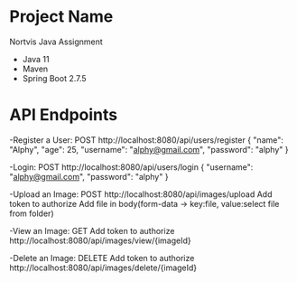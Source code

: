 # Project Name
Nortvis Java Assignment

- Java 11
- Maven
- Spring Boot 2.7.5



# API Endpoints

-Register a User:
POST
http://localhost:8080/api/users/register
{
    "name": "Alphy",
    "age": 25,
    "username": "alphy@gmail.com",
    "password": "alphy" 
}



-Login:
POST 
http://localhost:8080/api/users/login
{
  "username": "alphy@gmail.com",
    "password": "alphy" 
}


-Upload an Image:
POST 
http://localhost:8080/api/images/upload
Add  token to authorize
Add file in body(form-data -> key:file, value:select file from folder)

-View an Image:
GET
Add   token to authorize
http://localhost:8080/api/images/view/{imageId}

-Delete an Image:
DELETE
Add  token to authorize
http://localhost:8080/api/images/delete/{imageId}


